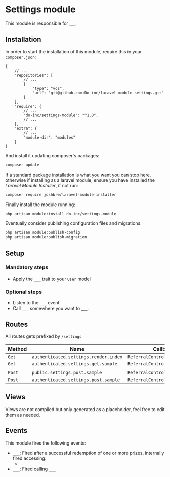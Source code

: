 # Settings module

This module is responsible for ___.

## Installation

In order to start the installation of this module, require this in your `composer.json`:
```json5
{
    // ...
    "repositories": [
        // ...
        {
            "type": "vcs",
            "url": "git@github.com:Do-inc/laravel-module-settings.git"
        }
    ],
    "require": {
        // ...
        "do-inc/settings-module": "^1.0",
        // ...
    },
    "extra": {
        // ...
        "module-dir": "modules"
    }
}
```

And install it updating composer's packages:
```bash
composer update
```

If a standard package installation is what you want you can stop here, otherwise if installing as a laravel module,
ensure you have installed the _Laravel Module Installer_, if not run:
```bash
composer require joshbrw/laravel-module-installer
```

Finally install the module running:
```bash
php artisan module:install do-inc/settings-module
```

Eventually consider publishing configuration files and migrations:
```bash
php artisan module:publish-config
php artisan module:publish-migration
```

## Setup
### Mandatory steps
* Apply the `___` trait to your `User` model

### Optional steps
* Listen to the `___` event
* Call `___` somewhere you want to ___.

## Routes
All routes gets prefixed by `/settings`

| Method | Name                                            | Callback                           | Route                   |
|--------|-------------------------------------------------|------------------------------------|-------------------------|
| `Get`  | `authenticated.settings.render.index`         | `ReferralController@index`         | `/`                     |
| `Get`  | `authenticated.settings.get.sample`           | `ReferralController@sample`        | `/sample`               |
|        |                                                 |                                    |                         |
| `Post` | `public.settings.post.sample`                 | `ReferralController@sample`        | `/sample`               |
| `Post` | `authenticated.settings.post.sample`          | `ReferralController@redeemAll`     | `/redeem`               |

## Views
Views are not compiled but only generated as a placeholder, feel free to edit them as needed.

## Events
This module fires the following events:
* `___`: Fired after a successful redemption of one or more prizes, internally fired accessing:
    * `___`
* `___`: Fired calling `___`
